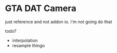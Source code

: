# GTA DAT Camera
just reference and not addon io.
i'm not going do that

todo?
- interpolation
- resample thingo

